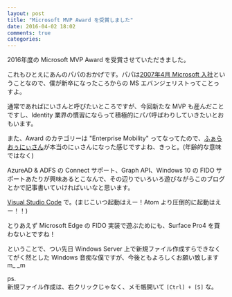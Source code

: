 ```yaml
---
layout: post
title: "Microsoft MVP Award を受賞しました"
date: 2016-04-02 18:02
comments: true
categories:
---
```


2016年度の Microsoft MVP Award を受賞させていただきました。

これもひとえにあんのパパのおかげです。パパは[2007年4月 Microsoft 入社](https://blogs.technet.microsoft.com/junichia/2016/04/01/%E5%98%98%E3%81%AE%E3%82%88%E3%81%86%E3%81%AA%E6%9C%AA%E6%9D%A5%E3%81%AE%E5%A7%8B%E3%81%BE%E3%82%8A%E3%81%A7%E3%81%99%EF%BC%81/)ということなので、僕が新卒になったころからの MS エバンジェリストってことっすよ。

通常であればにいさんと呼びたいところですが、今回新たな MVP も産んだことですし、Identity 業界の慣習にならって積極的にパパ呼ばわりしていきたいとおもいます。

また、Award のカテゴリーは "Enterprise Mobility" ってなってたので、[ふぁらおぅにぃさん](http://idmlab.eidentity.jp)が本当のにぃさんになった感じですよね、きっと。(年齢的な意味ではなく)

AzureAD & ADFS の Connect サポート、Graph API、Windows 10 の FIDO サポートあたりが興味あるとこなんで、その辺りでいろいろ遊びながらこのブログとかで記事書いていければいいなと思います。

[Visual Studio Code](https://code.visualstudio.com/) で。(まじこいつ起動はえー！Atom より圧倒的に起動はえー！！)

とりあえず Microsoft Edge の FIDO 実装で遊ぶためにも、Surface Pro4 を買わないとですね！

ということで、つい先日 Windows Server 上で新規ファイル作成すらできなくてがく然とした Windows 音痴な僕ですが、今後ともよろしくお願い致しますm_ _m


ps.<br>
新規ファイル作成は、右クリックじゃなく、メモ帳開いて <code>[Ctrl] + [S]</code> な。